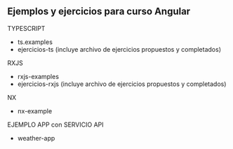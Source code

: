 ## Ejemplos y ejercicios para curso Angular

TYPESCRIPT
- ts.examples
- ejercicios-ts (incluye archivo de ejercicios propuestos y completados)

RXJS
- rxjs-examples
- ejercicios-rxjs (incluye archivo de ejercicios propuestos y completados)

NX
- nx-example

EJEMPLO APP con SERVICIO API
- weather-app
